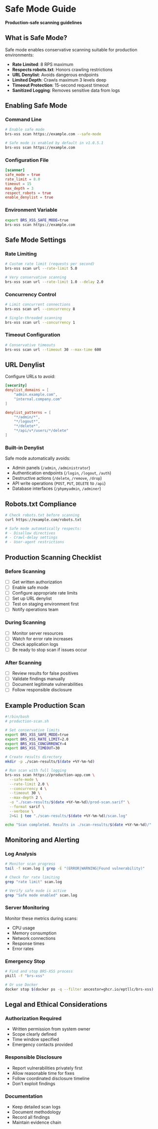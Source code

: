 # Safe Mode Guide

**Production-safe scanning guidelines**

## What is Safe Mode?

Safe mode enables conservative scanning suitable for production environments:

- **Rate Limited**: 8 RPS maximum
- **Respects robots.txt**: Honors crawling restrictions  
- **URL Denylist**: Avoids dangerous endpoints
- **Limited Depth**: Crawls maximum 3 levels deep
- **Timeout Protection**: 15-second request timeout
- **Sanitized Logging**: Removes sensitive data from logs

## Enabling Safe Mode

### Command Line
```bash
# Enable safe mode
brs-xss scan https://example.com --safe-mode

# Safe mode is enabled by default in v1.0.5.1
brs-xss scan https://example.com
```

### Configuration File
```toml
[scanner]
safe_mode = true
rate_limit = 8.0
timeout = 15
max_depth = 3
respect_robots = true
enable_denylist = true
```

### Environment Variable
```bash
export BRS_XSS_SAFE_MODE=true
brs-xss scan https://example.com
```

## Safe Mode Settings

### Rate Limiting
```bash
# Custom rate limit (requests per second)
brs-xss scan url --rate-limit 5.0

# Very conservative scanning
brs-xss scan url --rate-limit 1.0 --delay 2.0
```

### Concurrency Control
```bash
# Limit concurrent connections
brs-xss scan url --concurrency 8

# Single-threaded scanning
brs-xss scan url --concurrency 1
```

### Timeout Configuration
```bash
# Conservative timeouts
brs-xss scan url --timeout 30 --max-time 600
```

## URL Denylist

Configure URLs to avoid:

```toml
[security]
denylist_domains = [
    "admin.example.com",
    "internal.company.com"
]

denylist_patterns = [
    "*/admin/*",
    "*/logout*",
    "*/delete*",
    "*/api/v*/users/*/delete"
]
```

### Built-in Denylist
Safe mode automatically avoids:
- Admin panels (`/admin`, `/administrator`)
- Authentication endpoints (`/login`, `/logout`, `/auth`)
- Destructive actions (`/delete`, `/remove`, `/drop`)
- API write operations (`POST`, `PUT`, `DELETE` to `/api`)
- Database interfaces (`/phpmyadmin`, `/adminer`)

## Robots.txt Compliance

```bash
# Check robots.txt before scanning
curl https://example.com/robots.txt

# Safe mode automatically respects:
# - Disallow directives
# - Crawl-delay settings
# - User-agent restrictions
```

## Production Scanning Checklist

### Before Scanning
- [ ] Get written authorization
- [ ] Enable safe mode
- [ ] Configure appropriate rate limits
- [ ] Set up URL denylist
- [ ] Test on staging environment first
- [ ] Notify operations team

### During Scanning
- [ ] Monitor server resources
- [ ] Watch for error rate increases
- [ ] Check application logs
- [ ] Be ready to stop scan if issues occur

### After Scanning
- [ ] Review results for false positives
- [ ] Validate findings manually
- [ ] Document legitimate vulnerabilities
- [ ] Follow responsible disclosure

## Example Production Scan

```bash
#!/bin/bash
# production-scan.sh

# Set conservative limits
export BRS_XSS_SAFE_MODE=true
export BRS_XSS_RATE_LIMIT=2.0
export BRS_XSS_CONCURRENCY=4
export BRS_XSS_TIMEOUT=30

# Create results directory
mkdir -p ./scan-results/$(date +%Y-%m-%d)

# Run scan with full logging
brs-xss scan https://production-app.com \
  --safe-mode \
  --rate-limit 2.0 \
  --concurrency 4 \
  --timeout 30 \
  --max-depth 2 \
  -o "./scan-results/$(date +%Y-%m-%d)/prod-scan.sarif" \
  --format sarif \
  --verbose \
  2>&1 | tee "./scan-results/$(date +%Y-%m-%d)/scan.log"

echo "Scan completed. Results in ./scan-results/$(date +%Y-%m-%d)/"
```

## Monitoring and Alerting

### Log Analysis
```bash
# Monitor scan progress
tail -f scan.log | grep -E "(ERROR|WARNING|Found vulnerability)"

# Check for rate limiting
grep "rate limit" scan.log

# Verify safe mode is active
grep "Safe mode enabled" scan.log
```

### Server Monitoring
Monitor these metrics during scans:
- CPU usage
- Memory consumption  
- Network connections
- Response times
- Error rates

### Emergency Stop
```bash
# Find and stop BRS-XSS process
pkill -f "brs-xss"

# Or use Docker
docker stop $(docker ps -q --filter ancestor=ghcr.io/eptllc/brs-xss)
```

## Legal and Ethical Considerations

### Authorization Required
- Written permission from system owner
- Scope clearly defined
- Time window specified
- Emergency contacts provided

### Responsible Disclosure
- Report vulnerabilities privately first
- Allow reasonable time for fixes
- Follow coordinated disclosure timeline
- Don't exploit findings

### Documentation
- Keep detailed scan logs
- Document methodology
- Record all findings
- Maintain evidence chain
